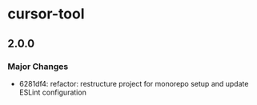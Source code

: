 # cursor-tool

## 2.0.0

### Major Changes

- 6281df4: refactor: restructure project for monorepo setup and update ESLint configuration
